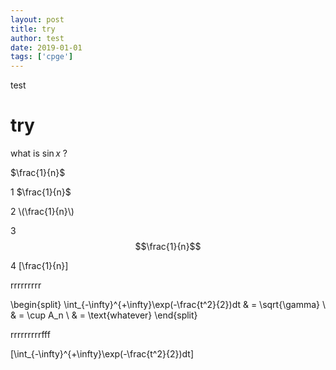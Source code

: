 ```yaml
---
layout: post
title: try
author: test
date: 2019-01-01
tags: ['cpge']
---
```


test



# try



what is $\sin x$ ?

$\frac{1}{n}$




1 $\frac{1}{n}$

2 \\(\frac{1}{n}\\)

3 $$\frac{1}{n}$$

4 \[\frac{1}{n}\]

rrrrrrrrr

\begin{split}
\int_{-\infty}^{+\infty}\exp(-\frac{t^2}{2})dt & = \sqrt{\gamma} \\
& = \cup A_n \\
& = \text{whatever}
\end{split}


rrrrrrrrrfff

\[\int_{-\infty}^{+\infty}\exp(-\frac{t^2}{2})dt\]

